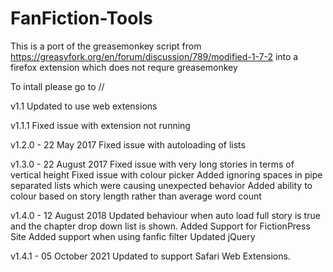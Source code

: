 # FanFiction-Tools
This is a port of the greasemonkey script from https://greasyfork.org/en/forum/discussion/789/modified-1-7-2 into a firefox extension which does not requre greasemonkey

To intall please go to //

v1.1
Updated to use web extensions


v1.1.1
Fixed issue with extension not running

v1.2.0 - 22 May 2017
Fixed issue with autoloading of lists

v1.3.0 - 22 August 2017
Fixed issue with very long stories in terms of vertical height
Fixed issue with colour picker
Added ignoring spaces in pipe separated lists which were causing unexpected behavior
Added ability to colour based on story length rather than average word count

v1.4.0 - 12 August 2018
Updated behaviour when auto load full story is true and the chapter drop down list is shown.
Added Support for FictionPress Site
Added support when using fanfic filter
Updated jQuery


v1.4.1 - 05 October 2021
Updated to support Safari Web Extensions.
